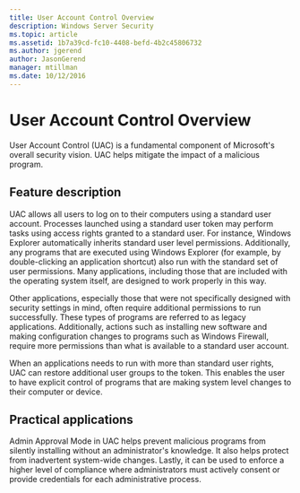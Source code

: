 ```yaml
---
title: User Account Control Overview
description: Windows Server Security
ms.topic: article
ms.assetid: 1b7a39cd-fc10-4408-befd-4b2c45806732
ms.author: jgerend
author: JasonGerend
manager: mtillman
ms.date: 10/12/2016
---
```

# User Account Control Overview
User Account Control \(UAC\) is a fundamental component of Microsoft's overall security vision.  UAC helps mitigate the impact of a malicious program.

## <a name="BKMK_OVER"></a>Feature description
UAC allows all users to log on to their computers using a standard user account. Processes launched using a standard user token may perform tasks using access rights granted to a standard user. For instance, Windows Explorer automatically inherits standard user level permissions. Additionally, any programs that are executed using Windows Explorer \(for example, by double\-clicking an application shortcut\) also run with the standard set of user permissions. Many applications, including those that are included with the operating system itself, are designed to work properly in this way.

Other applications, especially those that were not specifically designed with security settings in mind, often require additional permissions to run successfully. These types of programs are referred to as legacy applications. Additionally, actions such as installing new software and making configuration changes to programs such as Windows Firewall, require more permissions than what is available to a standard user account.

When an applications needs to run with more than standard user rights, UAC can restore additional user groups to the token. This enables the user to have explicit control of programs that are making system level changes to their computer or device.

## <a name="BKMK_APP"></a>Practical applications
Admin Approval Mode in UAC helps prevent malicious programs from silently installing without an administrator's knowledge. It also helps protect from inadvertent system\-wide changes. Lastly, it can be used to enforce a higher level of compliance where administrators must actively consent or provide credentials for each administrative process.



